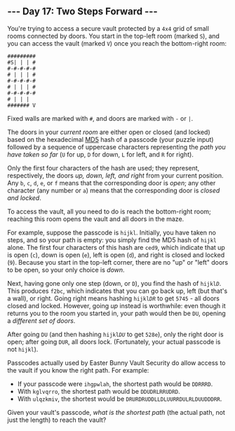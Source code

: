 ## --- Day 17: Two Steps Forward ---

You're trying to access a secure vault protected by a `` 4x4 `` grid of small rooms connected by doors. You start in the top-left room (marked `` S ``), and you can access the vault (marked `` V ``) once you reach the bottom-right room:

    #########
    #S| | | #
    #-#-#-#-#
    # | | | #
    #-#-#-#-#
    # | | | #
    #-#-#-#-#
    # | | |  
    ####### V

Fixed walls are marked with `` # ``, and doors are marked with `` - `` or `` | ``.

The doors in your _current room_ are either open or closed (and locked) based on the hexadecimal [MD5](https://en.wikipedia.org/wiki/MD5) hash of a passcode (your puzzle input) followed by a sequence of uppercase characters representing the _path you have taken so far_ (`` U `` for up, `` D `` for down, `` L `` for left, and `` R `` for right).

Only the first four characters of the hash are used; they represent, respectively, the doors _up, down, left, and right_ from your current position. Any `` b ``, `` c ``, `` d ``, `` e ``, or `` f `` means that the corresponding door is _open_; any other character (any number or `` a ``) means that the corresponding door is _closed and locked_.

To access the vault, all you need to do is reach the bottom-right room; reaching this room opens the vault and all doors in the maze.

For example, suppose the passcode is `` hijkl ``. Initially, you have taken no steps, and so your path is empty: you simply find the MD5 hash of `` hijkl `` alone. The first four characters of this hash are `` ced9 ``, which indicate that up is open (`` c ``), down is open (`` e ``), left is open (`` d ``), and right is closed and locked (`` 9 ``). Because you start in the top-left corner, there are no "up" or "left" doors to be open, so your only choice is _down_.

Next, having gone only one step (down, or `` D ``), you find the hash of <code>hijkl<em>D</em></code>. This produces `` f2bc ``, which indicates that you can go back up, left (but that's a wall), or right. Going right means hashing <code>hijkl<em>DR</em></code> to get `` 5745 `` - all doors closed and locked. However, going _up_ instead is worthwhile: even though it returns you to the room you started in, your path would then be `` DU ``, opening a _different set of doors_.

After going `` DU `` (and then hashing <code>hijkl<em>DU</em></code> to get `` 528e ``), only the right door is open; after going `` DUR ``, all doors lock. (Fortunately, your actual passcode is <span title="It took four days to rescue the engineer that tried this.">not `` hijkl ``</span>).

Passcodes actually used by Easter Bunny Vault Security do allow access to the vault if you know the right path. For example:

*   If your passcode were `` ihgpwlah ``, the shortest path would be `` DDRRRD ``.
*   With `` kglvqrro ``, the shortest path would be `` DDUDRLRRUDRD ``.
*   With `` ulqzkmiv ``, the shortest would be `` DRURDRUDDLLDLUURRDULRLDUUDDDRR ``.

Given your vault's passcode, _what is the shortest path_ (the actual path, not just the length) to reach the vault?